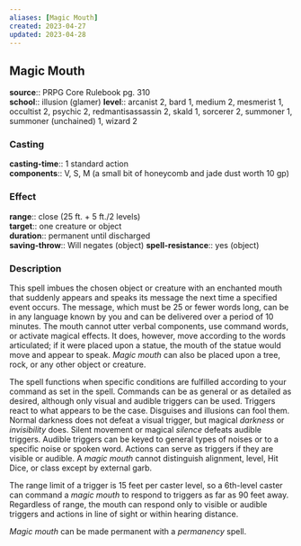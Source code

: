 ```yaml
---
aliases: [Magic Mouth]
created: 2023-04-27
updated: 2023-04-28
---
```


## Magic Mouth

**source**:: PRPG Core Rulebook pg. 310  
**school**:: illusion (glamer)
**level**:: arcanist 2, bard 1, medium 2, mesmerist 1, occultist 2, psychic 2, redmantisassassin 2, skald 1, sorcerer 2, summoner 1, summoner (unchained) 1, wizard 2

### Casting

**casting-time**:: 1 standard action  
**components**:: V, S, M (a small bit of honeycomb and jade dust worth 10 gp)

### Effect

**range**:: close (25 ft. + 5 ft./2 levels)  
**target**:: one creature or object  
**duration**:: permanent until discharged  
**saving-throw**:: Will negates (object)
**spell-resistance**:: yes (object)

### Description

This spell imbues the chosen object or creature with an enchanted mouth that suddenly appears and speaks its message the next time a specified event occurs. The message, which must be 25 or fewer words long, can be in any language known by you and can be delivered over a period of 10 minutes. The mouth cannot utter verbal components, use command words, or activate magical effects. It does, however, move according to the words articulated; if it were placed upon a statue, the mouth of the statue would move and appear to speak. *Magic mouth* can also be placed upon a tree, rock, or any other object or creature.  
  
The spell functions when specific conditions are fulfilled according to your command as set in the spell. Commands can be as general or as detailed as desired, although only visual and audible triggers can be used. Triggers react to what appears to be the case. Disguises and illusions can fool them. Normal darkness does not defeat a visual trigger, but magical *darkness* or *invisibility* does. Silent movement or magical *silence* defeats audible triggers. Audible triggers can be keyed to general types of noises or to a specific noise or spoken word. Actions can serve as triggers if they are visible or audible. A *magic mouth* cannot distinguish alignment, level, Hit Dice, or class except by external garb.  
  
The range limit of a trigger is 15 feet per caster level, so a 6th-level caster can command a *magic mouth* to respond to triggers as far as 90 feet away. Regardless of range, the mouth can respond only to visible or audible triggers and actions in line of sight or within hearing distance.  
  
*Magic mouth* can be made permanent with a *permanency* spell.
